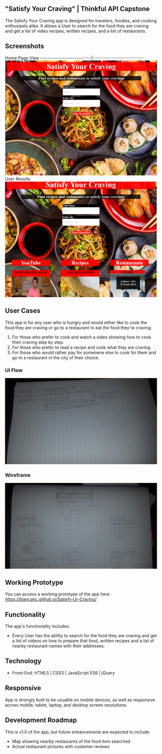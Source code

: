 ## "Satisfy Your Craving" | Thinkful API Capstone
The Satisfy Your Craving app is designed for travelers, foodies, and cooking enthusiasts alike. It allows a User to search for the food they are craving and get a list of video recipes, written recipes, and a list of restaurants.

## Screenshots

Home Page View
:-------------------------:|:-------------------------:
![Home Page](Screenshot_of_Home_Page.PNG)
User Results
![User Results](Screenshot_of_Results.PNG)

## User Cases
This app is for any user who is hungry and would either like to cook the food they are craving or go to a restaurant to eat the food they're craving:
1. For those who prefer to cook and watch a video showing how to cook their craving step by step.
2. For those who prefer to read a recipe and cook what they are craving.
3. For those who would rather pay for someoene else to cook for them and go to a restaurant in the city of their choice.

### UI Flow
![UI Flow handwritten draft](User_Flow.jpg)

### Wireframe
![Wireframe](Wireframe.jpg)

## Working Prototype
You can access a working prototype of the app here: https://blancahc.github.io/Satisfy-Ur-Craving/

## Functionality
The app's functionality includes:
* Every User has the ability to search for the food they are craving and get a list of videos on how to prepare that food, written recipes and a list of nearby restaurant names with their addresses.

## Technology
* Front-End: HTML5 | CSS3 | JavaScript ES6 | jQuery



## Responsive
App is strongly built to be usuable on mobile devices, as well as responsive across mobile, tablet, laptop, and desktop screen resolutions.

## Development Roadmap
This is v1.0 of the app, but future enhancements are expected to include:
* Map showing nearby restaurants of the food item searched
* Actual restaurant pictures with customer reviews
